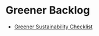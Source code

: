 # Greener Backlog
- [Greener Sustainability Checklist](https://github.com/vaughanknight/greener/blob/main/GreenerChecklist.csv)
